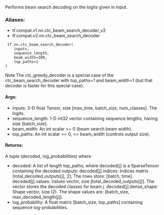 Performs beam search decoding on the logits given in input.
### Aliases:
- tf.compat.v1.nn.ctc_beam_search_decoder_v2
- tf.compat.v2.nn.ctc_beam_search_decoder

```
 tf.nn.ctc_beam_search_decoder(
    inputs,
    sequence_length,
    beam_width=100,
    top_paths=1
)
```
Note The ctc_greedy_decoder is a special case of the ctc_beam_search_decoder with top_paths=1 and beam_width=1 (but that decoder is faster for this special case).
#### Args:
- inputs: 3-D float Tensor, size [max_time, batch_size, num_classes]. The logits.
- sequence_length: 1-D int32 vector containing sequence lengths, having size [batch_size].
- beam_width: An int scalar >= 0 (beam search beam width).
- top_paths: An int scalar >= 0, <= beam_width (controls output size).
#### Returns:
A tuple (decoded, log_probabilities) where
- decoded: A list of length top_paths, where decoded[j] is a SparseTensor containing the decoded outputs:
decoded[j].indices: Indices matrix [total_decoded_outputs[j], 2]; The rows store: [batch, time].
decoded[j].values: Values vector, size [total_decoded_outputs[j]]. The vector stores the decoded classes for beam j.
decoded[j].dense_shape: Shape vector, size (2). The shape values are: [batch_size, max_decoded_length[j]].
- log_probability: A float matrix [batch_size, top_paths] containing sequence log-probabilities.
